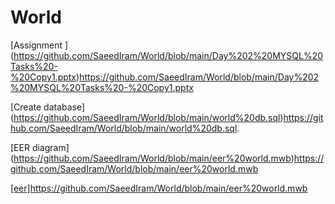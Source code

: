 # World
[Assignment
] (https://github.com/SaeedIram/World/blob/main/Day%202%20MYSQL%20Tasks%20-%20Copy1.pptx)https://github.com/SaeedIram/World/blob/main/Day%202%20MYSQL%20Tasks%20-%20Copy1.pptx

[Create database] (https://github.com/SaeedIram/World/blob/main/world%20db.sql)https://github.com/SaeedIram/World/blob/main/world%20db.sql.


[EER diagram] (https://github.com/SaeedIram/World/blob/main/eer%20world.mwb)https://github.com/SaeedIram/World/blob/main/eer%20world.mwb


[[eer]](https://github.com/SaeedIram/World/blob/main/eer%20world.mwb)https://github.com/SaeedIram/World/blob/main/eer%20world.mwb

